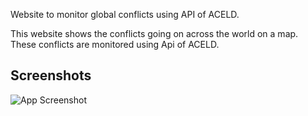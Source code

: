 
Website to monitor global conflicts using API of ACELD.

This website shows the conflicts going on across the world on a map. These conflicts are monitored using Api of ACELD.






## Screenshots

![App Screenshot](https://via.placeholder.com/468x300?text=App+Screenshot+Here)

